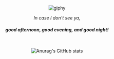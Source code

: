 <div align="center">
 
![giphy](https://github.com/shofjablas/shofjablas/assets/97035336/eb75483e-5f29-4493-8a81-4d0cb9285b94)

*In case I don't see ya,* <h4> *good afternoon, good evening, and good night!* </h4>
 
<!--![header](https://capsule-render.vercel.app/api?type=cylinder&color=auto&height=100&section=header&text=Hello!%20I'm%20Sehyun&fontSize=50&animation=fadeIn)
-->
⠀

<!--
**shofjablas/shofjablas** is a ✨ _special_ ✨ repository because its `README.md` (this file) appears on your GitHub profile.

Here are some ideas to get you started:

- 🔭 I’m currently working on ...
- 🌱 I’m currently learning ...
- 👯 I’m looking to collaborate on ...
- 🤔 I’m looking for help with ...
- 💬 Ask me about ...
- 📫 How to reach me: ...
- 😄 Pronouns: ...
- ⚡ Fun fact: ...
-->


![Anurag's GitHub stats](https://github-readme-stats.vercel.app/api?username=shofjablas&show_icons=true&theme=radical)
